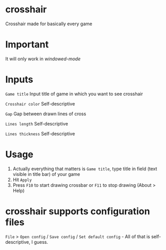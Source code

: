 # crosshair
Crosshair made for basically every game

# Important
It will only work in *windowed-mode*
# Inputs
`Game title` Input title of game in which you want to see crosshair

`Crosshair color` Self-descriptive

`Gap` Gap between drawn lines of cross

`Lines length` Self-descriptive

`Lines thickness` Self-descriptive

# Usage 
1. Actually everything that matters is `Game title`, type title in field (text visible in title bar) of your game
2. Hit `Apply`
3. Press `F10` to start drawing crossbar or `F11` to stop drawing (About > Help)

# crosshair supports configuration files
`File` > `Open config` / `Save config` / `Set default config` - All of that is self-descriptive, I guess.
